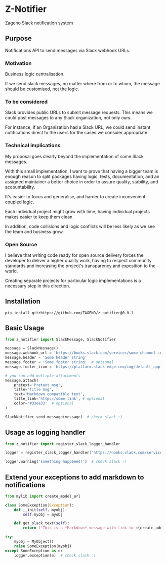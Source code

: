 # Z-Notifier
Zageno Slack notification system

## Purpose
Notifications API to send messages via Slack webhook URLs.

### Motivation
Business logic centralisation.

If we send slack messages, no matter where from or to whom, 
the message should be customised, not the logic.

### To be considered
Slack provides public URLs to submit message requests.
This means we could post messages to any Slack organization, 
not only ours.

For instance, if an Organization had a Slack URL,
we could send instant notifications direct to the users for 
the cases we consider appropriate.

### Technical implications
My proposal goes clearly beyond the implementation of some Slack messages.

With this small implementation, I want to prove that having 
a bigger team is enough reason to
split packages having logic, tests, documentation, and an assigned maintainer
a better choice in order to assure quality, stability, and accountability.

It's easier to focus and generalise, and harder to create 
inconvenient coupled logic.

Each individual project might grow with time, having individual projects
makes easier to keep them clean.

In addition, code collisions and logic conflicts will be less likely as 
we see the team and business grow.

### Open Source
I believe that writing code ready for open source delivery
forces the developer to deliver a higher quality work, having to respect
community standards and increasing the project's transparency and exposition to the world.

Creating separate projects for particular logic implementations is a necessary
step in this direction.

## Installation
`pip install git+https://github.com/ZAGENO/z_notifier@0.0.1`

## Basic Usage
```python
from z_notifier import SlackMessage, SlackNotifier

message = SlackMessage()
message.webhook_url = 'https://hooks.slack.com/services/some-channel-id'
message.header = 'Some header string'
message.footer = 'Some footer string'  # optional
message.footer_icon = 'https://platform.slack-edge.com/img/default_application_icon.png'  # optional

# you can add multiple attachments
message.attach(
    pretext='Pretext msg', 
    title='Title msg', 
    text='Markdown compatible text', 
    title_link='http://some.link', # optional
    color='#33ee33'  # optional
)

SlackNotifier.send_message(message)  # check slack :)
```

## Usage as logging handler
```python
from z_notifier import register_slack_logger_handler

logger = register_slack_logger_handler('https://hooks.slack.com/services/some-channel-id')

logger.warning('something happened!')  # check slack :)
```

## Extend your exceptions to add markdown to notifications
````python
from mylib import create_model_url

class SomeException(Exception):
    def __init(self, myobj):
        self.myobj = myobj

    def get_slack_text(self):
        return f'This is a *Markdown* message with link to <{create_admin_url(self.myobj)}|{self.myobj}>'

try:
    myobj = MyObject()
    raise SomeException(myobj)
except SomeException as e:
    logger.exception(e)  # check slack :)
````
